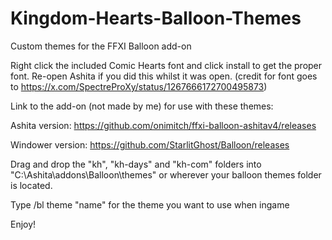 # Kingdom-Hearts-Balloon-Themes
Custom themes for the FFXI Balloon add-on

Right click the included Comic Hearts font and click install to get the proper font. Re-open Ashita if you did this whilst it was open. (credit for font goes to https://x.com/SpectreProXy/status/1267666172700495873)

Link to the add-on (not made by me) for use with these themes: 

Ashita version:   https://github.com/onimitch/ffxi-balloon-ashitav4/releases

Windower version: https://github.com/StarlitGhost/Balloon/releases

Drag and drop the "kh", "kh-days" and "kh-com" folders into "C:\Ashita\addons\Balloon\themes" or wherever your balloon themes folder is located.

Type /bl theme "name" for the theme you want to use when ingame

Enjoy!
